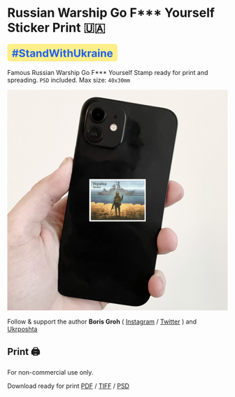 # Russian Warship Go F*** Yourself Sticker Print 🇺🇦

[![StandWithUkraine](https://raw.githubusercontent.com/vshymanskyy/StandWithUkraine/main/badges/StandWithUkraine.svg)](https://github.com/vshymanskyy/StandWithUkraine/blob/main/docs/README.md)

Famous Russian Warship Go F*** Yourself Stamp ready for print and spreading. `PSD` included. Max size: `40x30mm`

![preview.jpg](preview.jpg)

Follow & support the author **Boris Groh** ( [Instagram](https://www.instagram.com/borisgroh) / [Twitter](https://twitter.com/borisgrohart) ) and [Ukrposhta](https://postmark.ukrposhta.ua/index.php?route=common/home&config_language=en-gb)

## Print 🖨️

For non-commercial use only.

Download ready for print [PDF](./pdf/) / [TIFF](./tiff/) / [PSD](./stamp-print-40x30mm.psd)